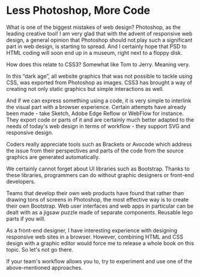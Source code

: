 Less Photoshop, More Code
=========================

What is one of the biggest mistakes of web design? Photoshop, as the leading
creative tool! I am very glad that with the advent of responsive web design, a
general opinion that Photoshop should not play such a significant part in web
design, is starting to spread. And I certainly hope that PSD to HTML coding will
soon end up in a museum, right next to a floppy disk.

How does this relate to CSS3? Somewhat like Tom to Jerry. Meaning very.

In this “dark age”, all website graphics that was not possible to tackle using
CSS, was exported from Photoshop as images. CSS3 has brought a way of creating
not only static graphics but simple interactions as well.

And if we can express something using a code, it is very simple to interlink the
visual part with a browser experience. Certain attempts have already been made -
take Sketch, Adobe Edge Reflow or WebFlow for instance. They export code or
parts of it and are certainly much better adapted to the needs of today's web
design in terms of workflow - they support SVG and responsive design.

Coders really appreciate tools such as Brackets or Avocode which address the
issue from their perspectives and parts of the code from the source graphics are
generated automatically.

We certainly cannot forget about UI libraries such as Bootstrap. Thanks to these
libraries, programmers can do without graphic designers or front-end developers.

Teams that develop their own web products have found that rather than drawing
tons of screens in Photoshop, the most effective way is to create their own
Bootstrap. Web user interfaces and web apps in particular can be dealt with as a
jigsaw puzzle made of separate components. Reusable lego parts if you will.

As a front-end designer, I have interesting experience with designing responsive
web sites in a browser. However, combining HTML and CSS design with a graphic
editor would force me to release a whole book on this topic. So let's not go
there.

If your team's workflow allows you to, try to experiment and use one of the
above-mentioned approaches.

